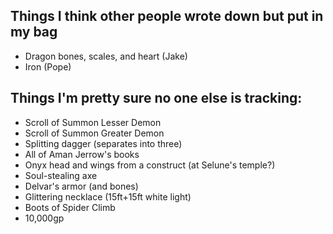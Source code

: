Things I think other people wrote down but put in my bag
------------------------
* Dragon bones, scales, and heart (Jake)
* Iron (Pope)

Things I'm pretty sure no one else is tracking:
------------------------
* Scroll of Summon Lesser Demon
* Scroll of Summon Greater Demon
* Splitting dagger (separates into three)
* All of Aman Jerrow's books
* Onyx head and wings from a construct (at Selune's temple?)
* Soul-stealing axe
* Delvar's armor (and bones)
* Glittering necklace (15ft+15ft white light)
* Boots of Spider Climb
* 10,000gp
